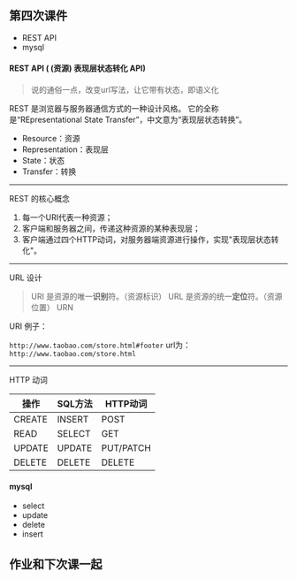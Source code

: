 ## 第四次课件
+ REST API
+ mysql

#### REST API ( (资源) 表现层状态转化 API)
> 说的通俗一点，改变url写法，让它带有状态，即语义化

REST 是浏览器与服务器通信方式的一种设计风格。
它的全称是“REpresentational State Transfer”，中文意为“表现层状态转换”。

+ Resource：资源
+ Representation：表现层
+ State：状态
+ Transfer：转换

***
REST 的核心概念

1. 每一个URI代表一种资源；
2. 客户端和服务器之间，传递这种资源的某种表现层；
3. 客户端通过四个HTTP动词，对服务器端资源进行操作，实现"表现层状态转化"。

***

URL 设计

> URI 是资源的唯一**识别**符。（资源标识）
> URL 是资源的统一**定位**符。（资源位置）
> URN

URI 例子： 

`http://www.taobao.com/store.html#footer`
url为：
`http://www.taobao.com/store.html`

***

HTTP 动词

<table>
<thead>
<tr>
<th>操作</th>
<th>SQL方法</th>
<th>HTTP动词</th>
</tr>
</thead>
<tbody>
<tr>
<td>CREATE</td>
<td>INSERT</td>
<td>POST</td>
</tr>
<tr>
<td>READ</td>
<td>SELECT</td>
<td>GET</td>
</tr>
<tr>
<td>UPDATE</td>
<td>UPDATE</td>
<td>PUT/PATCH</td>
</tr>
<tr>
<td>DELETE</td>
<td>DELETE</td>
<td>DELETE</td>
</tr></tbody></table>

#### mysql

+ select
+ update
+ delete
+ insert

## 作业和下次课一起


